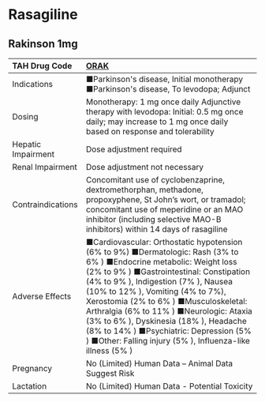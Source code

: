 # Rasagiline

## Rakinson 1mg

| TAH Drug Code      | [ORAK](https://www.tahsda.org.tw/drugs/hissearch.php?drug_code=ORAK)                                                                                                                                                                                                                                                                                                                                                                                                              |
|:-------------------|:----------------------------------------------------------------------------------------------------------------------------------------------------------------------------------------------------------------------------------------------------------------------------------------------------------------------------------------------------------------------------------------------------------------------------------------------------------------------------------|
| Indications        | ■Parkinson's disease, Initial monotherapy ■Parkinson's disease, To levodopa; Adjunct                                                                                                                                                                                                                                                                                                                                                                                              |
| Dosing             | Monotherapy: 1 mg once daily Adjunctive therapy with levodopa: Initial: 0.5 mg once daily; may increase to 1 mg once daily based on response and tolerability                                                                                                                                                                                                                                                                                                                     |
| Hepatic Impairment | Dose adjustment required                                                                                                                                                                                                                                                                                                                                                                                                                                                          |
| Renal Impairment   | Dose adjustment not necessary                                                                                                                                                                                                                                                                                                                                                                                                                                                     |
| Contraindications  | Concomitant use of cyclobenzaprine, dextromethorphan, methadone, propoxyphene, St John’s wort, or tramadol; concomitant use of meperidine or an MAO inhibitor (including selective MAO-B inhibitors) within 14 days of rasagiline                                                                                                                                                                                                                                                 |
| Adverse Effects    | ■Cardiovascular: Orthostatic hypotension (6% to 9%) ■Dermatologic: Rash (3% to 6% ) ■Endocrine metabolic: Weight loss (2% to 9% ) ■Gastrointestinal: Constipation (4% to 9% ), Indigestion (7% ), Nausea (10% to 12% ), Vomiting (4% to 7%), Xerostomia (2% to 6% ) ■Musculoskeletal: Arthralgia (6% to 11% ) ■Neurologic: Ataxia (3% to 6% ), Dyskinesia (18% ), Headache (8% to 14% ) ■Psychiatric: Depression (5% ) ■Other: Falling injury (5% ), Influenza-like illness (5% ) |
| Pregnancy          | No (Limited) Human Data – Animal Data Suggest Risk                                                                                                                                                                                                                                                                                                                                                                                                                                |
| Lactation          | No (Limited) Human Data - Potential Toxicity                                                                                                                                                                                                                                                                                                                                                                                                                                      |

